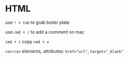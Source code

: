 # HTML
use `! + tab` to grab boiler plate 

use `cmd + /` to add a comment on mac

`cmd + c` copy `cmd + v`

`<a></a>` elements, attributes: `href="url"`, `target="_blank"`